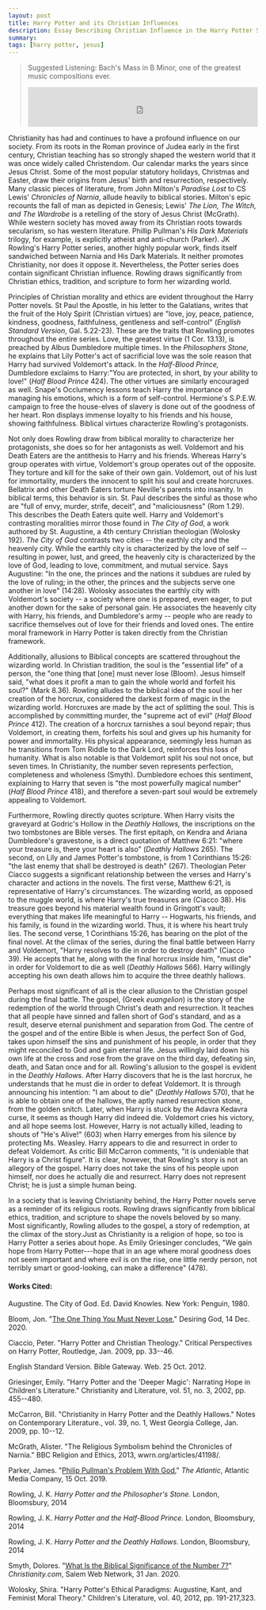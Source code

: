 ```yaml
---
layout: post
title: Harry Potter and its Christian Influences
description: Essay Describing Christian Influence in the Harry Potter Series by JK Rowling
summary: 
tags: [harry potter, jesus]
---
```


>Suggested Listening: Bach's Mass in B Minor, one of the greatest music compositions ever.
><iframe src="https://open.spotify.com/embed/album/3HdmIB3Wzcd7bFDdsgaIbp?theme=0" width="100%" height="80" frameBorder="0" allowtransparency="true" allow="encrypted-media"></iframe>

Christianity has had and continues to have a profound influence on our society. From its roots in the Roman province of Judea early in the first century, Christian teaching has so strongly shaped the western world that it was once widely called Christendom. Our calendar marks the years since Jesus Christ. Some of the most popular statutory holidays, Christmas and Easter, draw their origins from Jesus' birth and resurrection, respectively. Many classic pieces of literature, from John Milton's *Paradise Lost* to CS Lewis' *Chronicles of Narnia*, allude heavily to biblical stories. Milton's epic recounts the fall of man as depicted in Genesis; Lewis' *The Lion, The Witch, and The Wardrobe* is a retelling of the story of Jesus Christ (McGrath). While western society has moved away from its Christian roots towards secularism, so has western literature. Phillip Pullman's *His Dark Materials* trilogy, for example, is explicitly atheist and anti-church (Parker). JK Rowling's Harry Potter series, another highly popular work, finds itself sandwiched between Narnia and His Dark Materials. It neither promotes Christianity, nor does it oppose it. Nevertheless, the Potter series does contain significant Christian influence. Rowling draws significantly from Christian ethics, tradition, and scripture to form her wizarding world.

Principles of Christian morality and ethics are evident throughout the Harry Potter novels. St Paul the Apostle, in his letter to the Galatians, writes that the fruit of the Holy Spirit (Christian virtues) are "love, joy, peace, patience, kindness, goodness, faithfulness, gentleness and self-control" (*English Standard Version*, Gal. 5.22-23). These are the traits that Rowling promotes throughout the entire series. Love, the greatest virtue (1 Cor. 13.13), is preached by Albus Dumbledore multiple times. In the *Philosophers Stone,* he explains that Lily Potter's act of sacrificial love was the sole reason that Harry had survived Voldemort's attack. In the *Half-Blood Prince,* Dumbledore exclaims to Harry:"You are protected, in short, by your ability to love!" (*Half Blood Prince* 424). The other virtues are similarly encouraged as well. Snape's Occlumency lessons teach Harry the importance of managing his emotions, which is a form of self-control. Hermione's S.P.E.W. campaign to free the house-elves of slavery is done out of the goodness of her heart. Ron displays immense loyalty to his friends and his house, showing faithfulness. Biblical virtues characterize Rowling's protagonists.

Not only does Rowling draw from biblical morality to characterize her protagonists, she does so for her antagonists as well. Voldemort and his Death Eaters are the antithesis to Harry and his friends. Whereas Harry's group operates with virtue, Voldemort's group operates out of the opposite. They torture and kill for the sake of their own gain. Voldemort, out of his lust for immortality, murders the innocent to split his soul and create horcruxes. Bellatrix and other Death Eaters torture Neville's parents into insanity. In biblical terms, this behavior is sin. St. Paul describes the sinful as those who are "full of envy, murder, strife, deceit", and "maliciousness" (Rom 1.29). This describes the Death Eaters quite well. Harry and Voldemort's contrasting moralities mirror those found in *The City of God*, a work authored by St. Augustine, a 4th century Christian theologian (Wolosky 192). *The City of God* contrasts two cities -- the earthly city and the heavenly city. While the earthly city is characterized by the love of self -- resulting in power, lust, and greed, the heavenly city is characterized by the love of God, leading to love, commitment, and mutual service. Says Augustine: "In the one, the princes and the nations it subdues are ruled by the love of ruling; in the other, the princes and the subjects serve one another in love" (14:28). Wolosky associates the earthly city with Voldemort's society -- a society where one is prepared, even eager, to put another down for the sake of personal gain. He associates the heavenly city with Harry, his friends, and Dumbledore's army -- people who are ready to sacrifice themselves out of love for their friends and loved ones. The entire moral framework in Harry Potter is taken directly from the Christian framework.

Additionally, allusions to Biblical concepts are scattered throughout the wizarding world. In Christian tradition, the soul is the "essential life" of a person, the "one thing that [one] must never lose (Bloom). Jesus himself said, "what does it profit a man to gain the whole world and forfeit his soul?" (Mark 8.36). Rowling alludes to the biblical idea of the soul in her creation of the horcrux, considered the darkest form of magic in the wizarding world. Horcruxes are made by the act of splitting the soul. This is accomplished by committing murder, the "supreme act of evil" (*Half Blood Prince* 412). The creation of a horcrux tarnishes a soul beyond repair; thus Voldemort, in creating them, forfeits his soul and gives up his humanity for power and immortality. His physical appearance, seemingly less human as he transitions from Tom Riddle to the Dark Lord, reinforces this loss of humanity. What is also notable is that Voldemort split his soul not once, but seven times. In Christianity, the number seven represents perfection, completeness and wholeness (Smyth). Dumbledore echoes this sentiment, explaining to Harry that seven is "the most powerfully magical number" (*Half Blood Prince* 418), and therefore a seven-part soul would be extremely appealing to Voldemort.

Furthermore, Rowling directly quotes scripture. When Harry visits the graveyard at Godric's Hollow in the *Deathly Hallows,* the inscriptions on the two tombstones are Bible verses. The first epitaph, on Kendra and Ariana Dumbledore's gravestone, is a direct quotation of Matthew 6:21: "where your treasure is, there your heart is also" (*Deathly Hallows* 265). The second, on Lily and James Potter's tombstone, is from 1 Corinthians 15:26: "the last enemy that shall be destroyed is death" (267). Theologian Peter Ciacco suggests a significant relationship between the verses and Harry's character and actions in the novels. The first verse, Matthew 6:21, is representative of Harry's circumstances. The wizarding world, as opposed to the muggle world, is where Harry's true treasures are (Ciacco 38). His treasure goes beyond his material wealth found in Gringott's vault; everything that makes life meaningful to Harry -- Hogwarts, his friends, and his family, is found in the wizarding world. Thus, it is where his heart truly lies. The second verse, 1 Corinthians 15:26, has bearing on the plot of the final novel. At the climax of the series, during the final battle between Harry and Voldemort, "Harry resolves to die in order to destroy death" (Ciacco 39). He accepts that he, along with the final horcrux inside him, "must die" in order for Voldemort to die as well (*Deathly Hallows* 566). Harry willingly accepting his own death allows him to acquire the three deathly hallows.

Perhaps most significant of all is the clear allusion to the Christian gospel during the final battle. The gospel, (Greek *euangelion*) is the story of the redemption of the world through Christ's death and resurrection. It teaches that all people have sinned and fallen short of God's standard, and as a result, deserve eternal punishment and separation from God. The centre of the gospel and of the entire Bible is when Jesus, the perfect Son of God, takes upon himself the sins and punishment of his people, in order that they might reconciled to God and gain eternal life. Jesus willingly laid down his own life at the cross and rose from the grave on the third day, defeating sin, death, and Satan once and for all. Rowling's allusion to the gospel is evident in the *Deathly Hallows*. After Harry discovers that he is the last horcrux, he understands that he must die in order to defeat Voldemort. It is through announcing his intention: "I am about to die" (*Deathly Hallows* 570), that he is able to obtain one of the hallows, the aptly named resurrection stone, from the golden snitch. Later, when Harry is stuck by the Adavra Kedavra curse, it seems as though Harry did indeed die. Voldemort cries his victory, and all hope seems lost. However, Harry is not actually killed, leading to shouts of "He's Alive!" (603) when Harry emerges from his silence by protecting Ms. Weasley. Harry appears to die and resurrect in order to defeat Voldemort. As critic Bill McCarron comments, "it is undeniable that Harry is a Christ figure". It is clear, however, that Rowling's story is not an allegory of the gospel. Harry does not take the sins of his people upon himself, nor does he actually die and resurrect. Harry does not represent Christ; he is just a simple human being.

In a society that is leaving Christianity behind, the Harry Potter novels serve as a reminder of its religious roots. Rowling draws significantly from biblical ethics, tradition, and scripture to shape the novels beloved by so many. Most significantly, Rowling alludes to the gospel, a story of redemption, at the climax of the story.Just as Christianity is a religion of hope, so too is Harry Potter a series about hope. As Emily Griesinger concludes, "We gain hope from Harry Potter---hope that in an age where moral goodness does not seem important and where evil is on the rise, one little nerdy person, not terribly smart or good-looking, can make a difference" (478).

#### Works Cited:

Augustine. The City of God. Ed. David Knowles. New York: Penguin, 1980.

Bloom, Jon. "[The One Thing You Must Never Lose.](https://www.desiringgod.org/articles/the-one-thing-you-must-never-lose)" Desiring God, 14 Dec. 2020.

Ciaccio, Peter. "Harry Potter and Christian Theology." Critical Perspectives on Harry Potter, Routledge, Jan. 2009, pp. 33--46.

English Standard Version. Bible Gateway. Web. 25 Oct. 2012.

Griesinger, Emily. "Harry Potter and the 'Deeper Magic': Narrating Hope in Children's Literature." Christianity and Literature, vol. 51, no. 3, 2002, pp. 455--480.

McCarron, Bill. "Christianity in Harry Potter and the Deathly Hallows." Notes on Contemporary Literature., vol. 39, no. 1, West Georgia College, Jan. 2009, pp. 10--12.

McGrath, Alister. "The Religious Symbolism behind the Chronicles of Narnia." BBC Religion and Ethics, 2013, wwrn.org/articles/41198/.

Parker, James. "[Philip Pullman's Problem With God.](https://www.theatlantic.com/magazine/archive/2019/11/can-atheism-animate-great-fantasy/598351/)" *The Atlantic*, Atlantic Media Company, 15 Oct. 2019.

Rowling, J. K. *Harry Potter and the Philosopher's Stone.* London, Bloomsbury, 2014

Rowling, J. K. *Harry Potter and the Half-Blood Prince.* London, Bloomsbury, 2014

Rowling, J. K. *Harry Potter and the Deathly Hallows.* London, Bloomsbury, 2014

Smyth, Dolores. "[What Is the Biblical Significance of the Number 7?](https://www.christianity.com/wiki/bible/what-is-the-biblical-significance-of-the-number-7.html)" *Christianity.com*, Salem Web Network, 31 Jan. 2020.

Wolosky, Shira. "Harry Potter's Ethical Paradigms: Augustine, Kant, and Feminist Moral Theory." Children's Literature, vol. 40, 2012, pp. 191-217,323.